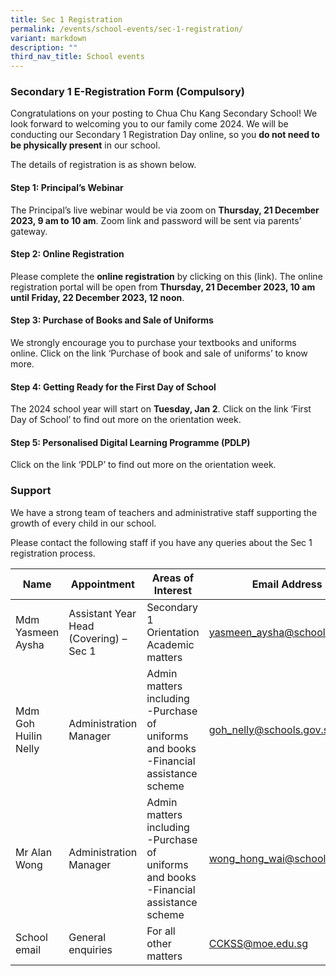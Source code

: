 ```yaml
---
title: Sec 1 Registration
permalink: /events/school-events/sec-1-registration/
variant: markdown
description: ""
third_nav_title: School events
---
```

### Secondary 1 E-Registration Form (Compulsory)

Congratulations on your posting to Chua Chu Kang Secondary School! 
We look forward to welcoming you to our family come 2024. We will be conducting our Secondary 1 Registration Day online, so you **do not need to be physically present** in our school. 

The details of registration is as shown below.

#### Step 1: Principal’s Webinar
The Principal’s live webinar would be via zoom on **Thursday, 21 December 2023, 9 am to 10 am**. Zoom link and password will be sent via parents’ gateway.

#### Step 2: Online Registration  
Please complete the **online registration** by clicking on this (link). The online registration portal will be open from **Thursday, 21 December 2023, 10 am until Friday, 22 December 2023, 12 noon**. 

#### Step 3: Purchase of Books and Sale of Uniforms
We strongly encourage you to purchase your textbooks and uniforms online. Click on the link ‘Purchase of book and sale of uniforms’ to know more.

#### Step 4: Getting Ready for the First Day of School 
The 2024 school year will start on **Tuesday, Jan 2**. Click on the link ‘First Day of School’ to find out more on the orientation week. 

#### Step 5: Personalised Digital Learning Programme (PDLP) 
Click on the link ‘PDLP’ to find out more on the orientation week. 


### Support 
We have a strong team of teachers and administrative staff supporting the growth of every child in our school.

Please contact the following staff if you have any queries about the Sec 1 registration process.

| Name	| Appointment	| Areas of Interest	| Email Address	|
| -------- | --------	| --------	| --------	|
| Mdm Yasmeen Aysha	| Assistant Year Head (Covering) – Sec 1	| Secondary 1 Orientation Academic matters	| [yasmeen_aysha@schools.gov.sg](mailto:yasmeen_aysha@schools.gov.sg)	|
| Mdm Goh Huilin Nelly	| Administration Manager | Admin matters including <br> -Purchase of uniforms and books <br> -Financial assistance scheme	| [goh_nelly@schools.gov.sg](mailto:goh_nelly@schools.gov.sg)	|
| Mr Alan Wong	| Administration Manager | Admin matters including <br> -Purchase of uniforms and books <br> -Financial assistance scheme | [wong_hong_wai@schools.gov.sg](mailto:wong_hong_wai@schools.gov.sg)	|
| School email	| General enquiries | For all other matters	| [CCKSS@moe.edu.sg](mailto:CCKSS@moe.edu.sg)	|